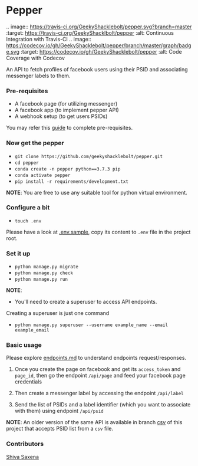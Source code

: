 # Pepper
.. image:: https://travis-ci.org/GeekyShacklebolt/pepper.svg?branch=master
     :target: https://travis-ci.org/GeekyShacklbolt/pepper
     :alt: Continuous Integration with Travis-CI
.. image:: https://codecov.io/gh/GeekyShacklebolt/pepper/branch/master/graph/badge.svg
     :target: https://codecov.io/gh/GeekyShacklebolt/pepper
     :alt: Code Coverage with Codecov

An API to fetch profiles of facebook users using their PSID and associating messenger labels to them.

### Pre-requisites

* A facebook page (for utilizing messenger)
* A facebook app (to implement pepper API)
* A webhook setup (to get users PSIDs)

You may refer this [guide](https://developers.facebook.com/docs/messenger-platform/getting-started/quick-start) to complete pre-requisites.

### Now get the pepper

* `git clone https://github.com/geekyshacklebolt/pepper.git`
* `cd pepper`
* `conda create -n pepper python==3.7.3 pip`
* `conda activate pepper`
* `pip install -r requirements/development.txt`

__NOTE__:
You are free to use any suitable tool for python virtual environment.

### Configure a bit

* `touch .env`

Please have a look at [.env.sample](./.env.sample), copy its content to `.env` file in the project root.

### Set it up

* `python manage.py migrate`
* `python manage.py check`
* `python manage.py run`

__NOTE__:
* You'll need to create a superuser to access API endpoints.

Creating a superuser is just one command

* `python manage.py superuser --username example_name --email example_email`

### Basic usage

Please explore [endpoints.md](docs/endpoints.md) to understand endpoints request/responses.

1. Once you create the page on facebook and get its `access_token` and `page_id`, then go the endpoint `/api/page` and feed your facebook page credentials

2. Then create a messenger label by accessing the endpoint `/api/label`

3. Send the list of PSIDs and a label identifier (which you want to associate with them) using endpoint `/api/psid`

__NOTE__:
An older version of the same API is available in branch [csv](https://github.com/GeekyShacklebolt/pepper/tree/csv) of this project that accepts PSID list from a `csv` file.

### Contributors

[Shiva Saxena](https://github.com/geekyshacklebolt)
